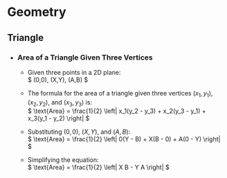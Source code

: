 # Geometry

## Triangle

- ### Area of a Triangle Given Three Vertices
  
  - Given three points in a 2D plane:  
    $
    (0,0), (X,Y), (A,B)
    $

  - The formula for the area of a triangle given three vertices $(x_1, y_1)$, $(x_2, y_2)$, and $(x_3, y_3)$ is:  
    $
    \text{Area} = \frac{1}{2} \left| x_1(y_2 - y_3) + x_2(y_3 - y_1) + x_3(y_1 - y_2) \right|
    $

  - Substituting $(0,0)$, $(X,Y)$, and $(A,B)$:  
    $
    \text{Area} = \frac{1}{2} \left| 0(Y - B) + X(B - 0) + A(0 - Y) \right|
    $

  - Simplifying the equation:  
    $
    \text{Area} = \frac{1}{2} \left| X B - Y A \right|
    $
